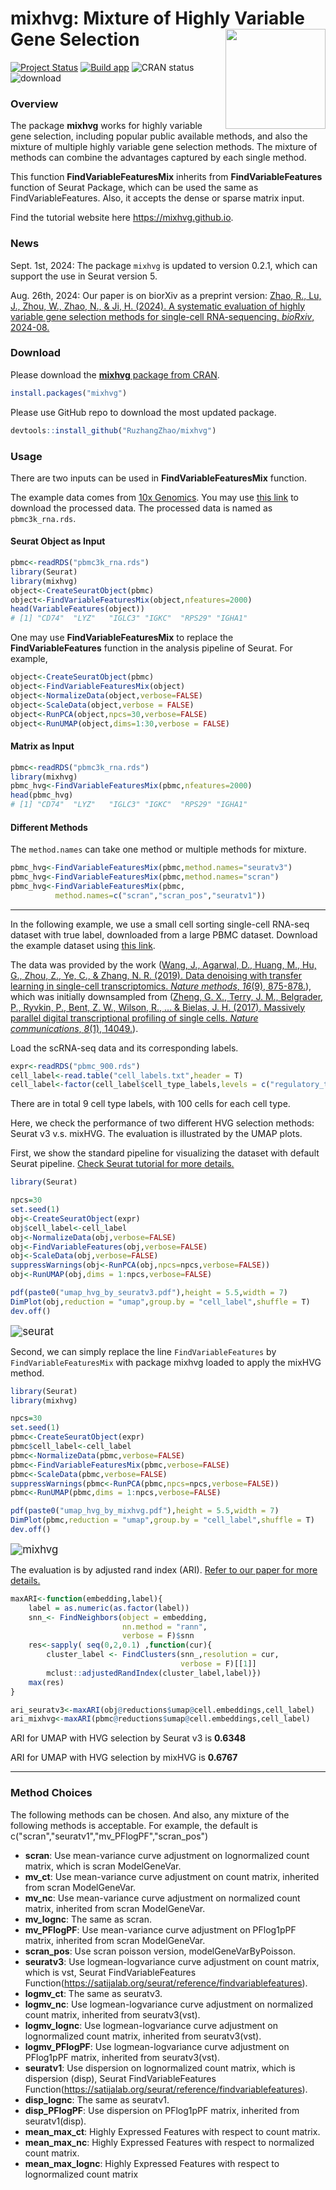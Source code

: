 # mixhvg: Mixture of Highly Variable Gene Selection <img src="man/figures/imgfile.png" align="right" width="160px"/> 

[![Project Status](http://www.repostatus.org/badges/latest/active.svg)](https://cran.r-project.org/package=mixhvg) [![Build app](https://ci.appveyor.com/api/projects/status/a28cs08ug9qng8hn?svg=true)](https://cran.r-project.org/package=mixhvg) ![CRAN status](https://www.r-pkg.org/badges/version/mixhvg) ![download](https://cranlogs.r-pkg.org/badges/grand-total/mixhvg)  

### Overview

The package **mixhvg** works for highly variable gene selection, including popular public available methods, and also the mixture of multiple highly variable gene selection methods. The mixture of methods can combine the advantages captured by each single method. 

This function **FindVariableFeaturesMix** inherits from  **FindVariableFeatures** function of Seurat Package, which can be used the same as FindVariableFeatures. Also, it accepts the dense or sparse matrix input. 

Find the tutorial website here https://mixhvg.github.io.  

### News

Sept. 1st, 2024: The package `mixhvg` is updated to version 0.2.1, which can support the use in Seurat version 5. 

Aug. 26th, 2024: Our paper is on biorXiv as a preprint version: [Zhao, R., Lu, J., Zhou, W., Zhao, N., & Ji, H. (2024). A systematic evaluation of highly variable gene selection methods for single-cell RNA-sequencing. *bioRxiv*, 2024-08.]( https://doi.org/10.1101/2024.08.25.608519)

### Download

Please download the [**mixhvg** package from CRAN](https://CRAN.R-project.org/package=mixhvg).

```R
install.packages("mixhvg")
```

Please use GitHub repo to download the most updated package.

```R
devtools::install_github("RuzhangZhao/mixhvg")
```

### Usage 

There are two inputs can be used in **FindVariableFeaturesMix** function. 

The example data comes from [10x Genomics](https://www.10xgenomics.com/resources/datasets/pbmc-from-a-healthy-donor-granulocytes-removed-through-cell-sorting-3-k-1-standard-2-0-0). You may use [this link](https://github.com/RuzhangZhao/pbmc3k/raw/main/pbmc3k_rna.rds) to download the processed data. The processed data is named as `pbmc3k_rna.rds`.

#### Seurat Object as Input

```R
pbmc<-readRDS("pbmc3k_rna.rds")
library(Seurat)
library(mixhvg)
object<-CreateSeuratObject(pbmc)
object<-FindVariableFeaturesMix(object,nfeatures=2000)
head(VariableFeatures(object))
# [1] "CD74"  "LYZ"   "IGLC3" "IGKC"  "RPS29" "IGHA1"
```

One may use **FindVariableFeaturesMix** to replace the **FindVariableFeatures** function in the analysis pipeline of Seurat. For example, 

```R
object<-CreateSeuratObject(pbmc)
object<-FindVariableFeaturesMix(object)
object<-NormalizeData(object,verbose=FALSE)
object<-ScaleData(object,verbose = FALSE)
object<-RunPCA(object,npcs=30,verbose=FALSE)
object<-RunUMAP(object,dims=1:30,verbose = FALSE)
```

#### Matrix as Input

```R
pbmc<-readRDS("pbmc3k_rna.rds")
library(mixhvg)
pbmc_hvg<-FindVariableFeaturesMix(pbmc,nfeatures=2000)
head(pbmc_hvg)
# [1] "CD74"  "LYZ"   "IGLC3" "IGKC"  "RPS29" "IGHA1"
```

#### Different Methods 

The `method.names` can take one method or multiple methods for mixture. 

```R
pbmc_hvg<-FindVariableFeaturesMix(pbmc,method.names="seuratv3")
pbmc_hvg<-FindVariableFeaturesMix(pbmc,method.names="scran")
pbmc_hvg<-FindVariableFeaturesMix(pbmc,
          method.names=c("scran","scran_pos","seuratv1"))
```



---



In the following example, we use a small cell sorting single-cell RNA-seq dataset with true label, downloaded from a large PBMC dataset. Download the example dataset using [this link](https://github.com/RuzhangZhao/data_pbmc_900). 

The data was provided by the work ([Wang, J., Agarwal, D., Huang, M., Hu, G., Zhou, Z., Ye, C., & Zhang, N. R. (2019). Data denoising with transfer learning in single-cell transcriptomics. *Nature methods*, *16*(9), 875-878.](https://www.nature.com/articles/s41592-019-0537-1)), which was initially downsampled from ([Zheng, G. X., Terry, J. M., Belgrader, P., Ryvkin, P., Bent, Z. W., Wilson, R., ... & Bielas, J. H. (2017). Massively parallel digital transcriptional profiling of single cells. *Nature communications*, *8*(1), 14049.](https://www.nature.com/articles/ncomms14049)).



Load the scRNA-seq data and its corresponding labels. 

```R
expr<-readRDS("pbmc_900.rds")
cell_label<-read.table("cell_labels.txt",header = T)
cell_label<-factor(cell_label$cell_type_labels,levels = c("regulatory_t","naive_t","cd34","memory_t","cd56_nk","cytotoxic_t","cd14_monocytes","b_cells","naive_cytotoxic"))
```

 There are in total 9 cell type labels, with 100 cells for each cell type. 

Here, we check the performance of two different HVG selection methods: Seurat v3 v.s. mixHVG. The evaluation is illustrated by the UMAP plots. 

First, we show the standard pipeline for visualizing the dataset with default Seurat pipeline. [Check Seurat tutorial for more details.](https://satijalab.org/seurat/articles/pbmc3k_tutorial)

```R
library(Seurat)

npcs=30
set.seed(1)
obj<-CreateSeuratObject(expr)
obj$cell_label<-cell_label
obj<-NormalizeData(obj,verbose=FALSE)
obj<-FindVariableFeatures(obj,verbose=FALSE)
obj<-ScaleData(obj,verbose=FALSE)
suppressWarnings(obj<-RunPCA(obj,npcs=npcs,verbose=FALSE))
obj<-RunUMAP(obj,dims = 1:npcs,verbose=FALSE)

pdf(paste0("umap_hvg_by_seuratv3.pdf"),height = 5.5,width = 7)
DimPlot(obj,reduction = "umap",group.by = "cell_label",shuffle = T)
dev.off() 

```

<img src="man/figures/umap_hvg_by_seuratv3.png" alt="seurat" style="zoom:120%;" />



Second, we can simply replace the line `FindVariableFeatures` by `FindVariableFeaturesMix`  with package mixhvg loaded to apply the mixHVG method. 

```R
library(Seurat)
library(mixhvg)

npcs=30
set.seed(1)
pbmc<-CreateSeuratObject(expr)
pbmc$cell_label<-cell_label
pbmc<-NormalizeData(pbmc,verbose=FALSE)
pbmc<-FindVariableFeaturesMix(pbmc,verbose=FALSE)
pbmc<-ScaleData(pbmc,verbose=FALSE)
suppressWarnings(pbmc<-RunPCA(pbmc,npcs=npcs,verbose=FALSE))
pbmc<-RunUMAP(pbmc,dims = 1:npcs,verbose=FALSE)

pdf(paste0("umap_hvg_by_mixhvg.pdf"),height = 5.5,width = 7)
DimPlot(pbmc,reduction = "umap",group.by = "cell_label",shuffle = T)
dev.off() 

```

<img src="man/figures/umap_hvg_by_mixhvg.png" alt="mixhvg" style="zoom:120%;" />



The evaluation is by adjusted rand index (ARI). [Refer to our paper for more details.](https://doi.org/10.1101/2024.08.25.608519)

```R
maxARI<-function(embedding,label){
    label = as.numeric(as.factor(label))
    snn_<- FindNeighbors(object = embedding,
                         nn.method = "rann",
                         verbose = F)$snn
    res<-sapply( seq(0,2,0.1) ,function(cur){
        cluster_label <- FindClusters(snn_,resolution = cur,
                                      verbose = F)[[1]]
        mclust::adjustedRandIndex(cluster_label,label)})
    max(res)
}

ari_seuratv3<-maxARI(obj@reductions$umap@cell.embeddings,cell_label)
ari_mixhvg<-maxARI(pbmc@reductions$umap@cell.embeddings,cell_label)
```

ARI for UMAP with HVG selection by Seurat v3 is **0.6348**

ARI for UMAP with HVG selection by mixHVG is **0.6767**

---



### Method Choices

The following methods can be chosen. And also, any mixture of the following methods is acceptable. For example, the default is c("scran","seuratv1","mv_PFlogPF","scran_pos")

*  **scran**: Use mean-variance curve adjustment on lognormalized count matrix, which is scran ModelGeneVar.
* **mv_ct**: Use mean-variance curve adjustment on count matrix, inherited from scran ModelGeneVar.
* **mv_nc**: Use mean-variance curve adjustment on normalized count matrix, inherited from scran ModelGeneVar.
* **mv_lognc**: The same as scran.
* **mv_PFlogPF**: Use mean-variance curve adjustment on PFlog1pPF matrix, inherited from scran ModelGeneVar.
* **scran_pos**: Use scran poisson version, modelGeneVarByPoisson.
* **seuratv3**: Use logmean-logvariance curve adjustment on count matrix, which is vst, Seurat FindVariableFeatures Function(https://satijalab.org/seurat/reference/findvariablefeatures).
* **logmv_ct**: The same as seuratv3.
* **logmv_nc**: Use logmean-logvariance curve adjustment on normalized count matrix, inherited from seuratv3(vst).
* **logmv_lognc**: Use logmean-logvariance curve adjustment on lognormalized count matrix, inherited from seuratv3(vst).
* **logmv_PFlogPF**: Use logmean-logvariance curve adjustment on PFlog1pPF matrix, inherited from seuratv3(vst).
* **seuratv1**: Use dispersion on lognormalized count matrix, which is dispersion (disp), Seurat FindVariableFeatures Function(https://satijalab.org/seurat/reference/findvariablefeatures).
* **disp_lognc**: The same as seuratv1.
* **disp_PFlogPF**: Use dispersion on PFlog1pPF matrix, inherited from seuratv1(disp).
* **mean_max_ct**: Highly Expressed Features with respect to count matrix.
* **mean_max_nc**: Highly Expressed Features with respect to normalized count matrix.
* **mean_max_lognc**: Highly Expressed Features with respect to lognormalized count matrix



